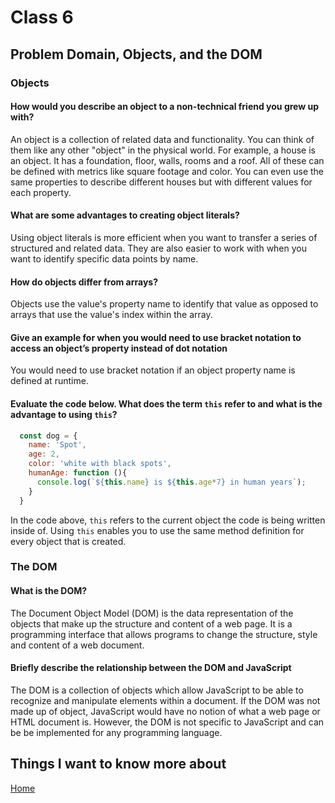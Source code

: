 # Class 6

## Problem Domain, Objects, and the DOM

### Objects

#### How would you describe an object to a non-technical friend you grew up with?

An object is a collection of related data and functionality. You can think of them like any other "object" in the physical world. For example, a house is an object. It has a foundation, floor, walls, rooms and a roof. All of these can be defined with metrics like square footage and color. You can even use the same properties to describe different houses but with different values for each property.

#### What are some advantages to creating object literals?

Using object literals is more efficient when you want to transfer a series of structured and related data. They are also easier to work with when you want to identify specific data points by name.

#### How do objects differ from arrays?

Objects use the value's property name to identify that value as opposed to arrays that use the value's index within the array.

#### Give an example for when you would need to use bracket notation to access an object’s property instead of dot notation

You would need to use bracket notation if an object property name is defined at runtime.

#### Evaluate the code below. What does the term `this` refer to and what is the advantage to using `this`?

```javascript
  const dog = {
    name: 'Spot',
    age: 2,
    color: 'white with black spots',
    humanAge: function (){
      console.log(`${this.name} is ${this.age*7} in human years`);
    }
  }
```

In the code above, `this` refers to the current object the code is being written inside of. Using `this` enables you to use the same method definition for every object that is created.

### The DOM

#### What is the DOM?

The Document Object Model (DOM) is the data representation of the objects that make up the structure and content of a web page. It is a programming interface that allows programs to change the structure, style and content of a web document.

#### Briefly describe the relationship between the DOM and JavaScript

The DOM is a collection of objects which allow JavaScript to be able to recognize and manipulate elements within a document. If the DOM was not made up of object, JavaScript would have no notion of what a web page or HTML document is. However, the DOM is not specific to JavaScript and can be be implemented for any programming language.

## Things I want to know more about

[Home](README.md)
